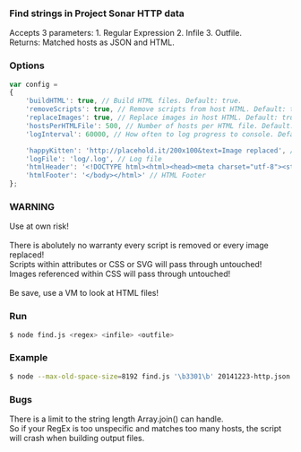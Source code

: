 ### Find strings in Project Sonar HTTP data ###

Accepts 3 parameters: 1. Regular Expression 2. Infile 3. Outfile.<br>
Returns: Matched hosts as JSON and HTML.

### Options ###

```js
var config =
{
	'buildHTML': true, // Build HTML files. Default: true.
	'removeScripts': true, // Remove scripts from host HTML. Default: true.
	'replaceImages': true, // Replace images in host HTML. Default: true.
	'hostsPerHTMLFile': 500, // Number of hosts per HTML file. Default: 500.
	'logInterval': 60000, // How often to log progress to console. Default: 60000.

	'happyKitten': 'http://placehold.it/200x100&text=Image replaced', // Placeholder image
	'logFile': 'log/.log', // Log file
	'htmlHeader': '<!DOCTYPE html><html><head><meta charset="utf-8"><style>*{box-sizing:border-box;}nav a{display:inline-block;padding:1rem;}.item{display:inline-block;}.itemURL{margin-bottom:1rem;}</style></head><body>', // HTML Header
	'htmlFooter': '</body></html>' // HTML Footer
};
```

### WARNING ###

Use at own risk!<br>
<br>
There is abolutely no warranty every script is removed or every image replaced!<br>
Scripts within attributes or CSS or SVG will pass through untouched!<br>
Images referenced within CSS will pass through untouched!<br>
<br>
Be save, use a VM to look at HTML files!

### Run ###

```bash
$ node find.js <regex> <infile> <outfile>
```

### Example ###

```bash
$ node --max-old-space-size=8192 find.js '\b3301\b' 20141223-http.json 3301.json
```

### Bugs ###

There is a limit to the string length Array.join() can handle.<br>
So if your RegEx is too unspecific and matches too many hosts, the script will crash when building output files.